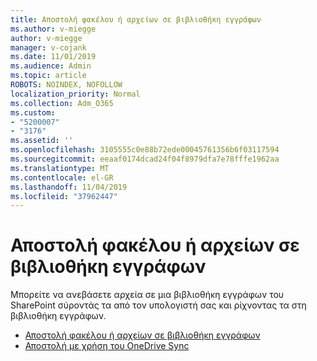 ```yaml
---
title: Αποστολή φακέλου ή αρχείων σε βιβλιοθήκη εγγράφων
ms.author: v-miegge
author: v-miegge
manager: v-cojank
ms.date: 11/01/2019
ms.audience: Admin
ms.topic: article
ROBOTS: NOINDEX, NOFOLLOW
localization_priority: Normal
ms.collection: Adm_O365
ms.custom:
- "5200007"
- "3176"
ms.assetid: ''
ms.openlocfilehash: 3105555c0e88b72ede00045761356b6f03117594
ms.sourcegitcommit: eeaaf0174dcad24f04f8979dfa7e78fffe1962aa
ms.translationtype: MT
ms.contentlocale: el-GR
ms.lasthandoff: 11/04/2019
ms.locfileid: "37962447"
---
```

# <a name="upload-a-folder-or-files-to-a-document-library"></a>Αποστολή φακέλου ή αρχείων σε βιβλιοθήκη εγγράφων

Μπορείτε να ανεβάσετε αρχεία σε μια βιβλιοθήκη εγγράφων του SharePoint σύροντάς τα από τον υπολογιστή σας και ρίχνοντας τα στη βιβλιοθήκη εγγράφων.

* [Αποστολή φακέλου ή αρχείων σε βιβλιοθήκη εγγράφων](https://support.office.com/article/upload-a-folder-or-files-to-a-document-library-eb18fcba-c953-4d45-8d90-8da66edeacdb)
* [Αποστολή με χρήση του OneDrive Sync](https://support.office.com/article/sync-files-with-onedrive-in-windows-615391c4-2bd3-4aae-a42a-858262e42a49)
